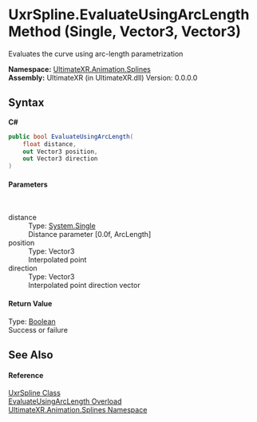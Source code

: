 # UxrSpline.EvaluateUsingArcLength Method (Single, Vector3, Vector3)
 

Evaluates the curve using arc-length parametrization

**Namespace:**&nbsp;<a href="N_UltimateXR_Animation_Splines">UltimateXR.Animation.Splines</a><br />**Assembly:**&nbsp;UltimateXR (in UltimateXR.dll) Version: 0.0.0.0

## Syntax

**C#**<br />
``` C#
public bool EvaluateUsingArcLength(
	float distance,
	out Vector3 position,
	out Vector3 direction
)
```


#### Parameters
&nbsp;<dl><dt>distance</dt><dd>Type: <a href="https://docs.microsoft.com/dotnet/api/system.single" target="_blank" rel="noopener noreferrer">System.Single</a><br />Distance parameter [0.0f, ArcLength]</dd><dt>position</dt><dd>Type: Vector3<br />Interpolated point</dd><dt>direction</dt><dd>Type: Vector3<br />Interpolated point direction vector</dd></dl>

#### Return Value
Type: <a href="https://docs.microsoft.com/dotnet/api/system.boolean" target="_blank" rel="noopener noreferrer">Boolean</a><br />Success or failure

## See Also


#### Reference
<a href="T_UltimateXR_Animation_Splines_UxrSpline">UxrSpline Class</a><br /><a href="Overload_UltimateXR_Animation_Splines_UxrSpline_EvaluateUsingArcLength">EvaluateUsingArcLength Overload</a><br /><a href="N_UltimateXR_Animation_Splines">UltimateXR.Animation.Splines Namespace</a><br />